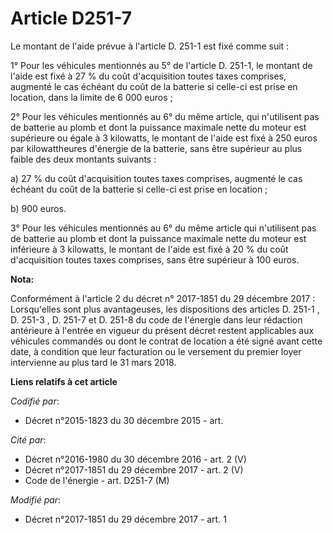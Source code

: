 # Article D251-7

Le montant de l'aide prévue à l'article D. 251-1 est fixé comme suit :

1° Pour les véhicules mentionnés au 5° de l'article D. 251-1, le montant de l'aide est fixé à 27 % du coût d'acquisition
toutes taxes comprises, augmenté le cas échéant du coût de la batterie si celle-ci est prise en location, dans la limite de 6
000 euros ;

2° Pour les véhicules mentionnés au 6° du même article, qui n'utilisent pas de batterie au plomb et dont la puissance
maximale nette du moteur est supérieure ou égale à 3 kilowatts, le montant de l'aide est fixé à 250 euros par kilowattheures
d'énergie de la batterie, sans être supérieur au plus faible des deux montants suivants :

a) 27 % du coût d'acquisition toutes taxes comprises, augmenté le cas échéant du coût de la batterie si celle-ci est prise en
location ;

b) 900 euros.

3° Pour les véhicules mentionnés au 6° du même article qui n'utilisent pas de batterie au plomb et dont la puissance maximale
nette du moteur est inférieure à 3 kilowatts, le montant de l'aide est fixé à 20 % du coût d'acquisition toutes taxes
comprises, sans être supérieur à 100 euros.

**Nota:**

Conformément à l'article 2 du décret n° 2017-1851 du 29 décembre 2017 : Lorsqu'elles sont plus avantageuses, les dispositions
des articles D. 251-1 , D. 251-3 , D. 251-7  et D. 251-8  du code de l'énergie dans leur rédaction antérieure à l'entrée en
vigueur du présent décret restent applicables aux véhicules commandés ou dont le contrat de location a été signé avant cette
date, à condition que leur facturation ou le versement du premier loyer intervienne au plus tard le 31 mars 2018.

**Liens relatifs à cet article**

_Codifié par_:

  - Décret n°2015-1823 du 30 décembre 2015 - art.

_Cité par_:

  - Décret n°2016-1980 du 30 décembre 2016 - art. 2 (V)
  - Décret n°2017-1851 du 29 décembre 2017 - art. 2 (V)
  - Code de l'énergie - art. D251-7 (M)

_Modifié par_:

  - Décret n°2017-1851 du 29 décembre 2017 - art. 1
